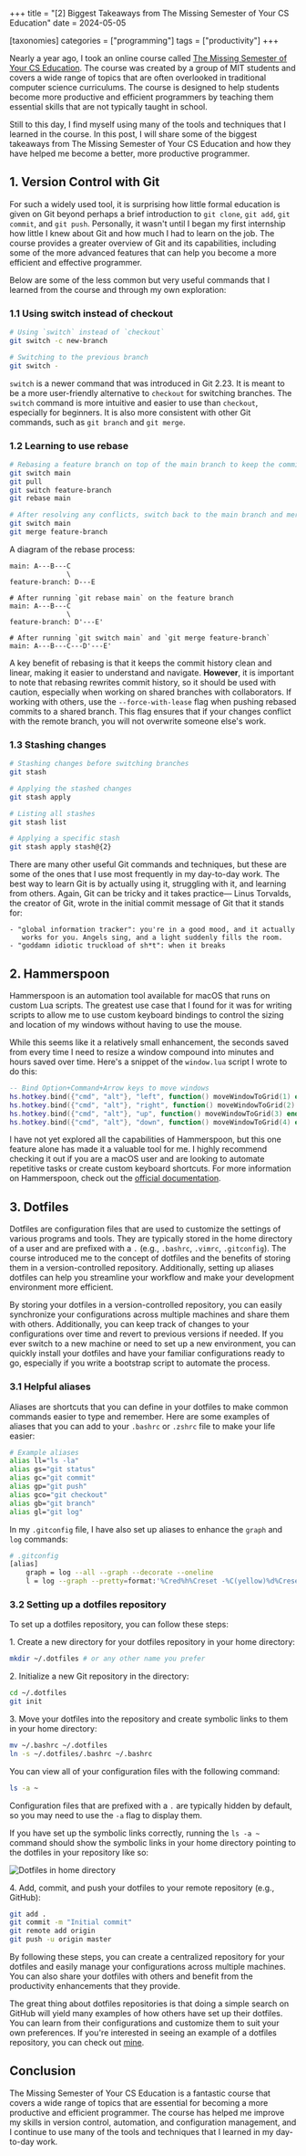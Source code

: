 +++
title = "[2] Biggest Takeaways from The Missing Semester of Your CS Education"
date = 2024-05-05

[taxonomies]
categories = ["programming"]
tags = ["productivity"]
+++

Nearly a year ago, I took an online course called [The Missing Semester of Your CS Education](https://missing.csail.mit.edu/). The course was created by a group of MIT students and covers a wide range of topics that are often overlooked in traditional computer science curriculums. The course is designed to help students become more productive and efficient programmers by teaching them essential skills that are not typically taught in school.

Still to this day, I find myself using many of the tools and techniques that I learned in the course. In this post, I will share some of the biggest takeaways from The Missing Semester of Your CS Education and how they have helped me become a better, more productive programmer.

<!-- more -->

## 1. Version Control with Git

For such a widely used tool, it is surprising how little formal education is given on Git beyond perhaps a brief introduction to `git clone`, `git add`, `git commit`, and `git push`. Personally, it wasn't until I began my first internship how little I knew about Git and how much I had to learn on the job. The course provides a greater overview of Git and its capabilities, including some of the more advanced features that can help you become a more efficient and effective programmer.

Below are some of the less common but very useful commands that I learned from the course and through my own exploration:

### 1.1 Using switch instead of checkout

```bash
# Using `switch` instead of `checkout`
git switch -c new-branch

# Switching to the previous branch
git switch -
```

`switch` is a newer command that was introduced in Git 2.23. It is meant to be a more user-friendly alternative to `checkout` for switching branches. The `switch` command is more intuitive and easier to use than `checkout`, especially for beginners. It is also more consistent with other Git commands, such as `git branch` and `git merge`.

### 1.2 Learning to use rebase

```bash
# Rebasing a feature branch on top of the main branch to keep the commit history clean
git switch main
git pull
git switch feature-branch
git rebase main

# After resolving any conflicts, switch back to the main branch and merge the feature branch
git switch main
git merge feature-branch
```

A diagram of the rebase process:

```
main: A---B---C
              \
feature-branch: D---E

# After running `git rebase main` on the feature branch
main: A---B---C
              \
feature-branch: D'---E'

# After running `git switch main` and `git merge feature-branch`
main: A---B---C---D'---E'
```

A key benefit of rebasing is that it keeps the commit history clean and linear, making it easier to understand and navigate. **However**, it is important to note that rebasing rewrites commit history, so it should be used with caution, especially when working on shared branches with collaborators. If working with others, use the `--force-with-lease` flag when pushing rebased commits to a shared branch. This flag ensures that if your changes conflict with the remote branch, you will not overwrite someone else's work.

### 1.3 Stashing changes

```bash
# Stashing changes before switching branches
git stash

# Applying the stashed changes
git stash apply

# Listing all stashes
git stash list

# Applying a specific stash
git stash apply stash@{2}
```

There are many other useful Git commands and techniques, but these are some of the ones that I use most frequently in my day-to-day work. The best way to learn Git is by actually using it, struggling with it, and learning from others. Again, Git can be tricky and it takes practice— Linus Torvalds, the creator of Git, wrote in the initial commit message of Git that it stands for:

```
- "global information tracker": you're in a good mood, and it actually
   works for you. Angels sing, and a light suddenly fills the room.
- "goddamn idiotic truckload of sh*t": when it breaks
```

## 2. Hammerspoon

Hammerspoon is an automation tool available for macOS that runs on custom Lua scripts. The greatest use case that I found for it was for writing scripts to allow me to use custom keyboard bindings to control the sizing and location of my windows without having to use the mouse.

While this seems like it a relatively small enhancement, the seconds saved from every time I need to resize a window compound into minutes and hours saved over time. Here's a snippet of the `window.lua` script I wrote to do this:

```lua
-- Bind Option+Command+Arrow keys to move windows
hs.hotkey.bind({"cmd", "alt"}, "left", function() moveWindowToGrid(1) end)   -- Move window to left half
hs.hotkey.bind({"cmd", "alt"}, "right", function() moveWindowToGrid(2) end)  -- Move window to right half
hs.hotkey.bind({"cmd", "alt"}, "up", function() moveWindowToGrid(3) end)     -- Move window to top half
hs.hotkey.bind({"cmd", "alt"}, "down", function() moveWindowToGrid(4) end)   -- Move window to bottom half
```

I have not yet explored all the capabilities of Hammerspoon, but this one feature alone has made it a valuable tool for me. I highly recommend checking it out if you are a macOS user and are looking to automate repetitive tasks or create custom keyboard shortcuts. For more information on Hammerspoon, check out the [official documentation](https://www.hammerspoon.org/).

## 3. Dotfiles

Dotfiles are configuration files that are used to customize the settings of various programs and tools. They are typically stored in the home directory of a user and are prefixed with a `.` (e.g., `.bashrc`, `.vimrc`, `.gitconfig`). The course introduced me to the concept of dotfiles and the benefits of storing them in a version-controlled repository. Additionally, setting up aliases dotfiles can help you streamline your workflow and make your development environment more efficient.

By storing your dotfiles in a version-controlled repository, you can easily synchronize your configurations across multiple machines and share them with others. Additionally, you can keep track of changes to your configurations over time and revert to previous versions if needed. If you ever switch to a new machine or need to set up a new environment, you can quickly install your dotfiles and have your familiar configurations ready to go, especially if you write a bootstrap script to automate the process.

### 3.1 Helpful aliases

Aliases are shortcuts that you can define in your dotfiles to make common commands easier to type and remember. Here are some examples of aliases that you can add to your `.bashrc` or `.zshrc` file to make your life easier:

```bash
# Example aliases
alias ll="ls -la"
alias gs="git status"
alias gc="git commit"
alias gp="git push"
alias gco="git checkout"
alias gb="git branch"
alias gl="git log"
```

In my `.gitconfig` file, I have also set up aliases to enhance the `graph` and `log` commands:

```bash
# .gitconfig
[alias]
    graph = log --all --graph --decorate --oneline
    l = log --graph --pretty=format:'%Cred%h%Creset -%C(yellow)%d%Creset %s %Cgreen(%cr) %C(bold blue)<%an>%Creset' --abbrev-commit
```

### 3.2 Setting up a dotfiles repository

To set up a dotfiles repository, you can follow these steps:

1\. Create a new directory for your dotfiles repository in your home directory:

```bash
mkdir ~/.dotfiles # or any other name you prefer
```

2\. Initialize a new Git repository in the directory:

```bash
cd ~/.dotfiles
git init
```

3\. Move your dotfiles into the repository and create symbolic links to them in your home directory:

```bash
mv ~/.bashrc ~/.dotfiles
ln -s ~/.dotfiles/.bashrc ~/.bashrc
```

You can view all of your configuration files with the following command:

```bash
ls -a ~
```

Configuration files that are prefixed with a `.` are typically hidden by default, so you may need to use the `-a` flag to display them.

If you have set up the symbolic links correctly, running the `ls -a ~` command should show the symbolic links in your home directory pointing to the dotfiles in your repository like so:

![Dotfiles in home directory](symlinks.png)

4\. Add, commit, and push your dotfiles to your remote repository (e.g., GitHub):

```bash
git add .
git commit -m "Initial commit"
git remote add origin
git push -u origin master
```

By following these steps, you can create a centralized repository for your dotfiles and easily manage your configurations across multiple machines. You can also share your dotfiles with others and benefit from the productivity enhancements that they provide.

The great thing about dotfiles repositories is that doing a simple search on GitHub will yield many examples of how others have set up their dotfiles. You can learn from their configurations and customize them to suit your own preferences. If you're interested in seeing an example of a dotfiles repository, you can check out [mine](https://github.com/micahkepe/dotfiles).

## Conclusion

The Missing Semester of Your CS Education is a fantastic course that covers a wide range of topics that are essential for becoming a more productive and efficient programmer. The course has helped me improve my skills in version control, automation, and configuration management, and I continue to use many of the tools and techniques that I learned in my day-to-day work.
